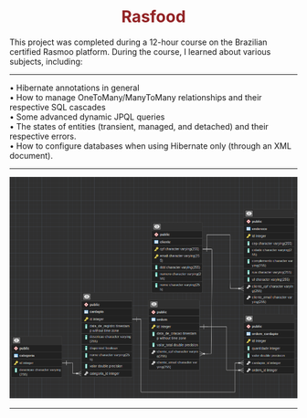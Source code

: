 <h1 style="color: #922224" align="center">Rasfood</h1>
<p>This project was completed during a 12-hour course on the Brazilian certified Rasmoo platform. During the course, I learned about various subjects, including:</p>

<hr>
• Hibernate annotations in general<br>
• How to manage OneToMany/ManyToMany relationships and their respective SQL cascades<br>
• Some advanced dynamic JPQL queries<br>
• The states of entities (transient, managed, and detached) and their respective errors.<br>
• How to configure databases when using Hibernate only (through an XML document).<br>
<hr>
<p align="center"><img src="./github/database.png"></p>
<hr>